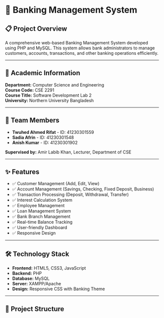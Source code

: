 # 🏦 Banking Management System

## 📋 Project Overview
A comprehensive web-based Banking Management System developed using PHP and MySQL. This system allows bank administrators to manage customers, accounts, transactions, and other banking operations efficiently.

---

## 🏫 Academic Information
**Department:** Computer Science and Engineering  
**Course Code:** CSE 2291  
**Course Title:** Software Development Lab 2  
**University:** Northern University Bangladesh  

---

## 👥 Team Members
- **Twuhed Ahmed Rifat** - ID: 41230301559
- **Sadia Afrin** - ID: 41230301548  
- **Anish Kumar** - ID: 41230301902

**Supervised by:** Amir Labib Khan, Lecturer, Department of CSE

---

## ✨ Features
- ✅ Customer Management (Add, Edit, View)
- ✅ Account Management (Savings, Checking, Fixed Deposit, Business)
- ✅ Transaction Processing (Deposit, Withdrawal, Transfer)
- ✅ Interest Calculation System
- ✅ Employee Management
- ✅ Loan Management System
- ✅ Bank Branch Management
- ✅ Real-time Balance Tracking
- ✅ User-friendly Dashboard
- ✅ Responsive Design

---

## 🛠️ Technology Stack
- **Frontend:** HTML5, CSS3, JavaScript
- **Backend:** PHP
- **Database:** MySQL
- **Server:** XAMPP/Apache
- **Design:** Responsive CSS with Banking Theme

---

## 📁 Project Structure

